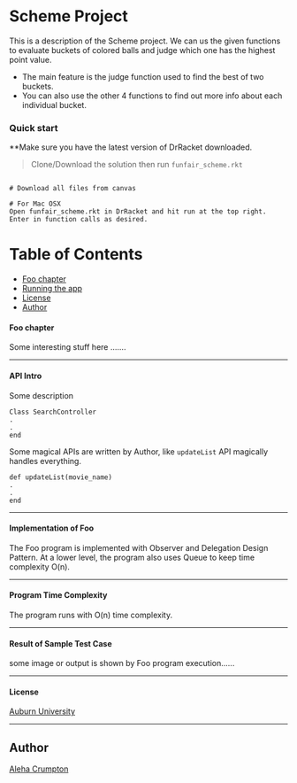 # Scheme Project 

This is a description of the Scheme project. We can us the given functions to evaluate buckets of colored balls and judge which one has the highest point value.

* The main feature is the judge function used to find the best of two buckets.
* You can also use the other 4 functions to find out more info about each individual bucket.

### Quick start
**Make sure you have the latest version of DrRacket downloaded.

> Clone/Download the solution then run `funfair_scheme.rkt`

```

# Download all files from canvas

# For Mac OSX
Open funfair_scheme.rkt in DrRacket and hit run at the top right. Enter in function calls as desired.

```

# Table of Contents
* [Foo chapter](#foo-chapter)
* [Running the app](#running-the-app)
* [License](#license)
* [Author](#author)

#### Foo chapter

Some interesting stuff here .......

___

#### API Intro

Some description 

```
Class SearchController
.
.
end
```

Some magical APIs are written by Author, like `updateList` API magically handles everything.

```
def updateList(movie_name)	
.
.
end
```
___

#### Implementation of Foo

The Foo program is implemented with Observer and Delegation Design Pattern. At a lower level, the program also uses Queue to keep time complexity O(n). 

___

#### Program Time Complexity

The program runs with O(n) time complexity.

___

#### Result of Sample Test Case

some image or output is shown by Foo program execution......

___

#### License
 [Auburn University](/LICENSE)

___

## Author
 [Aleha Crumpton](/LICENSE)
